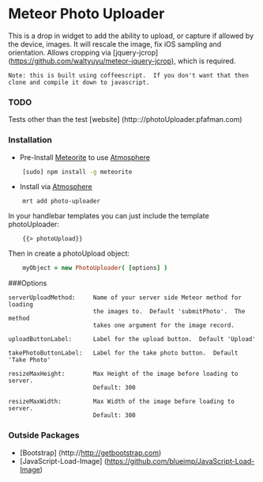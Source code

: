 Meteor Photo Uploader
=====================

This is a drop in widget to add the ability to upload, or capture if allowed by the device, images.  It will rescale the image, fix iOS sampling and orientation.  Allows cropping via [jquery-jcrop] (https://github.com/waltyuyu/meteor-jquery-jcrop), which is required.

	Note: this is built using coffeescript.  If you don't want that then clone and compile it down to javascript.

### TODO

Tests other than the test [website] (http:://photoUploader.pfafman.com)

### Installation

* Pre-Install [Meteorite](https://github.com/oortcloud/meteorite) to use [Atmosphere](https://atmosphere.meteor.com)

	
```sh
	[sudo] npm install -g meteorite
```

* Install via [Atmosphere](https://atmosphere.meteor.com)

```
	mrt add photo-uploader
```

In your handlebar templates you can just include the template photoUploader:

```
    {{> photoUpload}}
```

Then in create a photoUpload object:

```coffee
	myObject = new PhotoUploader( [options] )
```

###Options

	serverUploadMethod:  	Name of your server side Meteor method for loading 
							the images to.  Default 'submitPhoto'.  The method 
							takes one argument for the image record.
							
	uploadButtonLabel:		Label for the upload button.  Default 'Upload'
	
	takePhotoButtonLabel:	Label for the take photo button.  Default 'Take Photo'
	
	resizeMaxHeight:		Max Height of the image before loading to server. 
							Default: 300
			
	resizeMaxWidth:			Max Width of the image before loading to server. 
							Default: 300
							



### Outside Packages

* [Bootstrap] (http://http://getbootstrap.com)
* [JavaScript-Load-Image] (https://github.com/blueimp/JavaScript-Load-Image)
